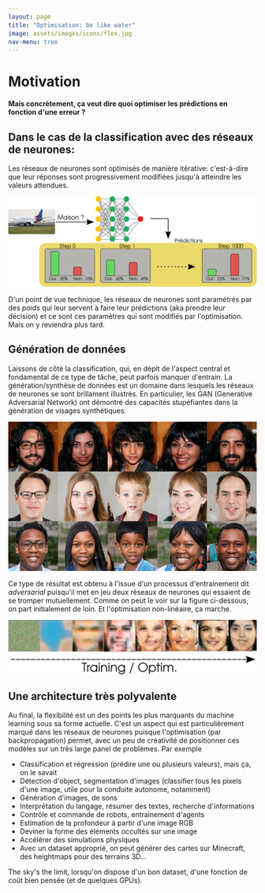 ```yaml
---
layout: page
title: "Optimisation: be like water"
image: assets/images/icons/flex.jpg
nav-menu: true
---
```


# Motivation 

**Mais concrètement, ça veut dire quoi optimiser les prédictions en fonction d'une erreur ?** 

## Dans le cas de la classification avec des réseaux de neurones: 

Les réseaux de neurones sont optimisés de manière itérative: c'est-à-dire que leur réponses sont progressivement modifiées jusqu'à atteindre les valeurs attendues. 

<center>
<img src="assets/images/motivation/ml2.png">
</center>


D'un point de vue technique, les réseaux de neurones sont paramétrés par des *poids* qui leur servent à faire leur prédictions (aka prendre leur décision) et ce sont ces paramètres qui sont modifiés par l'optimisation. Mais on y reviendra plus tard. 

## Génération de données

Laissons de côté la classification, qui, en dépit de l'aspect central et fondamental de ce type de tâche, peut parfois manquer d'entrain. La génération/synthèse de données est un domaine dans lesquels les réseaux de neurones se sont brillament illustrés. En particulier, les GAN (Generative Adversarial Network) ont démontré des capacités stupéfiantes dans la génération de visages synthétiques: 

<center>
<img src="assets/images/motivation/stylegan.png">
</center>

Ce type de résultat est obtenu à l'issue d'un processus d'entrainement dit *adversarial* puisqu'il met en jeu deux réseaux de neurones qui essaient de se tromper mutuellement. Comme on peut le voir sur la figure ci-dessous, on part initialement de loin. Et l'optimisation non-linéaire, ça marche.


<center>
<img src="assets/images/motivation/gan.png">
</center>


## Une architecture très polyvalente

Au final, la flexibilité est un des points les plus marquants du machine learning sous sa forme actuelle. C'est un aspect qui est particulièrement marqué dans les réseaux de neurones puisque l'optimisation (par backpropagation) permet, avec un peu de créativité de positionner ces modèles sur un très large panel de problèmes. Par exemple 

* Classification et régression (prédire une ou plusieurs valeurs), mais ça, on le savait 
* Détection d'object, segmentation d'images (classifier tous les pixels d'une image, utile pour la conduite autonome, notamment)
* Génération d'images, de sons 
* Interprétation du langage, résumer des textes, recherche d'informations
* Contrôle et commande de robots, entrainement d'agents 
* Estimation de la profondeur à partir d'une image RGB
* Deviner la forme des éléments occultés sur une image 
* Accélérer des simulations physiques 
* Avec un dataset approprié, on peut générer des cartes sur Minecraft, des heightmaps pour des terrains 3D... 

The sky's the limit, lorsqu'on dispose d'un bon dataset, d'une fonction de coût bien pensée (et de quelques GPUs). 